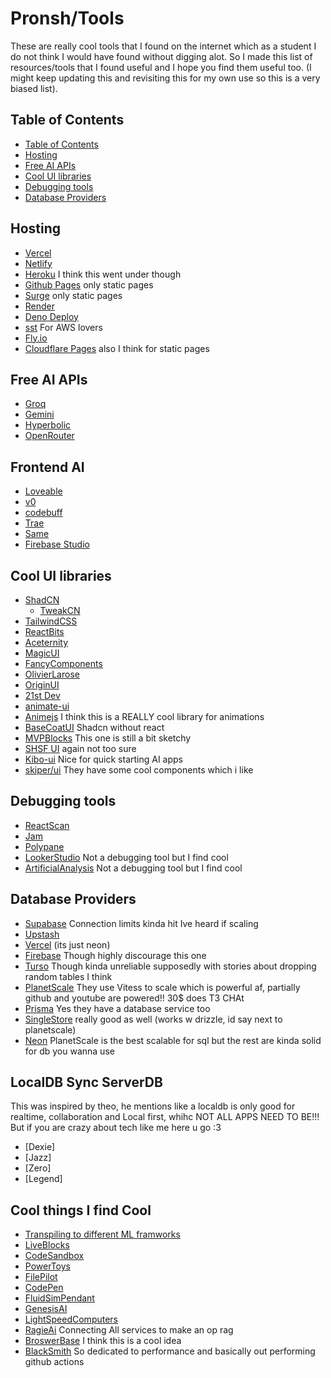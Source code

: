 # Pronsh/Tools

These are really cool tools that I found on the internet which as a student I do not think I would have found without digging alot. So I made this list of resources/tools that I found useful and I hope you find them useful too.
(I might keep updating this and revisiting this for my own use so this is a very biased list).

## Table of Contents

- [Table of Contents](#table-of-contents)
- [Hosting](#hosting)
- [Free AI APIs](#free-ai-apis)
- [Cool UI libraries](#cool-ui-libraries)
- [Debugging tools](#debugging-tools)
- [Database Providers](#database-providers)

## Hosting

- [Vercel](https://vercel.com/)
- [Netlify](https://www.netlify.com/)
- [Heroku](https://www.heroku.com/) I think this went under though
- [Github Pages](https://pages.github.com/) only static pages
- [Surge](https://surge.sh/) only static pages
- [Render](https://render.com/)
- [Deno Deploy](https://deno.com/deploy)
- [sst](https://sst.dev) For AWS lovers
- [Fly.io](https://fly.io)
- [Cloudflare Pages](https://pages.cloudflare.com/) also I think for static pages

## Free AI APIs

- [Groq](https://groq.com/)
- [Gemini](https://aistudio.google.com)
- [Hyperbolic](https://hyperbolic.xyz/)
- [OpenRouter](https://openrouter.ai/)

## Frontend AI

- [Loveable](https://lovable.dev/)
- [v0](https://www.v0.dev/)
- [codebuff](https://codebuff.com/)
- [Trae](https://trae.ai)
- [Same](https://same.dev)
- [Firebase Studio](https://firebase.studio/)

## Cool UI libraries

- [ShadCN](https://ui.shadcn.com/)
    - [TweakCN](https://tweakcn.com/)
- [TailwindCSS](https://tailwindcss.com/)
- [ReactBits](https://www.reactbits.dev/)
- [Aceternity](https://ui.aceternity.com/)
- [MagicUI](https://magicui.design/)
- [FancyComponents](https://www.fancycomponents.dev/)
- [OlivierLarose](https://blog.olivierlarose.com/)
- [OriginUI](https://originui.com/)
- [21st Dev](https://21st.dev/)
- [animate-ui](https://animate-ui.com/docs/ui-elements/playful-todolist)
- [Animejs](https://animejs.com/) I think this is a REALLY cool library for animations
- [BaseCoatUI](https://basecoatui.com/) Shadcn without react
- [MVPBlocks](https://blocks.mvp-subha.me/) This one is still a bit sketchy
- [SHSF UI](https://www.shsfui.com/) again not too sure
- [Kibo-ui](https://www.kibo-ui.com/) Nice for quick starting AI apps
- [skiper/ui](https://skiper-ui.com/) They have some cool components which i like

## Debugging tools

- [ReactScan](https://react-scan.com/)
- [Jam](https://jam.dev/)
- [Polypane](https://polypane.app/)
- [LookerStudio](https://lookerstudio.google.com/) Not a debugging tool but I find cool
- [ArtificialAnalysis](https://artificialanalysis.ai/) Not a debugging tool but I find cool

## Database Providers

- [Supabase](https://supabase.io/) Connection limits kinda hit Ive heard if scaling
- [Upstash](https://upstash.com/)
- [Vercel](https://vercel.com/docs/storage) (its just neon)
- [Firebase](https://firebase.google.com/) Though highly discourage this one
- [Turso](https://turso.tech/) Though kinda unreliable supposedly with stories about dropping random tables I think
- [PlanetScale](https://planetscale.com/) They use Vitess to scale which is powerful af, partially github and youtube are powered!! 30$ does T3 CHAt
- [Prisma](https://www.prisma.io/) Yes they have a database service too
- [SingleStore](https://www.singlestore.com/) really good as well (works w drizzle, id say next to planetscale)
- [Neon](https://neondb.tech/) PlanetScale is the best scalable for sql but the rest are kinda solid for db you wanna use

## LocalDB Sync ServerDB

This was inspired by theo, he mentions like a localdb is only good for realtime, collaboration and Local first, whihc NOT ALL APPS NEED TO BE!!! But if you are crazy about tech like me here u go :3

- [Dexie]
- [Jazz]
- [Zero]
- [Legend]

## Cool things I find Cool

- [Transpiling to different ML framworks](https://www.ivy.dev/)
- [LiveBlocks](https://liveblocks.io/)
- [CodeSandbox](https://codesandbox.io/)
- [PowerToys](https://learn.microsoft.com/en-us/windows/powertoys/)
- [FilePilot](https://filepilot.tech)
- [CodePen](https://codepen.io/)
- [FluidSimPendant](https://www.youtube.com/watch?v=jis1MC5Tm8k)
- [GenesisAI](https://x.com/EHuanglu/status/1869710532934254954)
- [LightSpeedComputers](https://www.youtube.com/watch?v=wBqfzj6CEzI)
- [RagieAi](https://ragie.ai/) Connecting All services to make an op rag
- [BroswerBase](https://www.browserbase.com/) I think this is a cool idea
- [BlackSmith](https://www.blacksmith.sh/) So dedicated to performance and basically out performing github actions
